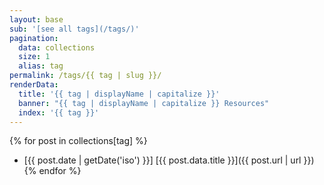 ```yaml
---
layout: base
sub: '[see all tags](/tags/)'
pagination:
  data: collections
  size: 1
  alias: tag
permalink: /tags/{{ tag | slug }}/
renderData:
  title: '{{ tag | displayName | capitalize }}'
  banner: "{{ tag | displayName | capitalize }} Resources"
  index: '{{ tag }}'
---
```


{% for post in collections[tag] %}
- [{{ post.date | getDate('iso') }}] [{{ post.data.title }}]({{ post.url | url }})
{% endfor %}
